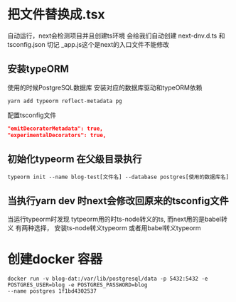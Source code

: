 # 把文件替换成.tsx
自动运行，next会检测项目并且创建ts环境 会给我们自动创建 next-dnv.d.ts 和tsconfig.json 
切记 _app.js这个是next的入口文件不能修改

## 安装typeORM 
使用的时候PostgreSQL数据库 安装对应的数据库驱动和typeORM依赖
~~~shell
yarn add typeorm reflect-metadata pg
~~~

配置tsconfig文件 
```json
"emitDecoratorMetadata": true,
"experimentalDecorators": true,
```

## 初始化typeorm 在父级目录执行
~~~
typeorm init --name blog-test[文件名] --database postgres[使用的数据库名]
~~~

## 当执行yarn dev 时next会修改回原来的tsconfig文件

当运行typeorm时发现 tytpeorm用的时ts-node转义的ts, 而next用的是babel转义
有两种选择， 安装ts-node转义typeorm 或者用babel转义typeorm


# 创建docker 容器
~~~shell
docker run -v blog-dat:/var/lib/postgresql/data -p 5432:5432 -e POSTGRES_USER=blog -e POSTGRES_PASSWORD=blog 
--name postgres 1f1bd4302537
~~~